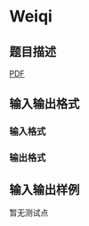 # Weiqi

## 题目描述

[problemUrl]: https://uva.onlinejudge.org/index.php?option=com_onlinejudge&Itemid=8&category=247&page=show_problem&problem=3822

[PDF](https://uva.onlinejudge.org/external/12/p1273.pdf)

## 输入输出格式

### 输入格式

### 输出格式

## 输入输出样例

暂无测试点

